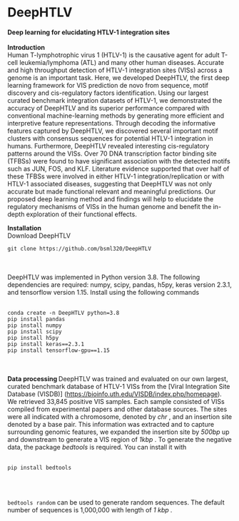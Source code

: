 # DeepHTLV
<b> Deep learning for elucidating HTLV-1 integration sites </b> <br>
<br>
<b> Introduction </b> <br>
Human T-lymphotrophic virus 1 (HTLV-1) is the causative agent for adult T-cell leukemia/lymphoma (ATL) and many other human diseases. Accurate and high throughput detection of HTLV-1 integration sites (VISs) across a genome is an important task. Here, we developed DeepHTLV, the first deep learning framework for VIS prediction de novo from sequence, motif discovery and cis-regulatory factors identification. Using our largest curated benchmark integration datasets of HTLV-1, we demonstrated the accuracy of DeepHTLV and its superior performance compared with conventional machine-learning methods by generating more efficient and interpretive feature representations. Through decoding the informative features captured by DeepHTLV, we discovered several important motif clusters with consensus sequences for potential HTLV-1 integration in humans. Furthermore, DeepHTLV revealed interesting cis-regulatory patterns around the VISs. Over 70 DNA transcription factor binding site (TFBSs) were found to have significant association with the detected motifs such as JUN, FOS, and KLF. Literature evidence supported that over half of these TFBSs were involved in either HTLV-1 integration/replication or with HTLV-1 associated diseases, suggesting that DeepHTLV was not only accurate but made functional relevant and meaningful predictions. Our proposed deep learning method and findings will help to elucidate the regulatory mechanisms of VISs in the human genome and benefit the in-depth exploration of their functional effects.
<p>
<b> Installation </b> <br>
Download DeepHTLV <br>
  
```
git clone https://github.com/bsml320/DeepHTLV
``` 
  
  <br><br>
DeepHTLV was implemented in Python version 3.8. The following dependencies are required: numpy, scipy, pandas, h5py, keras version 2.3.1, and tensorflow version 1.15. Install using the following commands <br><br>
  
  ```
 conda create -n DeepHTLV python=3.8
 pip install pandas
 pip install numpy
 pip install scipy
 pip install h5py
 pip install keras==2.3.1
 pip install tensorflow-gpu==1.15
  ``` 
  
  <br><br>
 <b> Data processing </b>
 DeepHTLV was trained and evaluated on our own largest, curated benchmark database of HTLV-1 VISs from the [Viral Integration Site Database (VISDB)] (https://bioinfo.uth.edu/VISDB/index.php/homepage). We retrieved 33,845 positive VIS samples. Each sample consisted of VISs compiled from experimental papers and other database sources. The sites were all indicated with a chromosome, denoted by <i> chr </i>, and an insertion site denoted by a base pair. This information was extracted and to capture surrounding genomic features, we expanded the insertion site by <i> 500bp </i> up and downstream to generate a VIS region of <i> 1kbp </i>. To generate the negative data, the package <i> bedtools </i> is required. You can install it with <br><br>
  ```
  pip install bedtools
  ```
  
  <br><br>
  
  `bedtools random` can be used to generate random sequences. The default number of sequences is 1,000,000 with length of <i> 1 kbp <i/>. 
